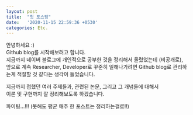 ```yaml
---
layout: post
title:  "첫 포스팅"
date:   '2020-11-15 22:59:36 +0530'
categories: Etc.
---
```


안녕하세요 :)    
Github blog를 시작해보려고 합니다.    
지금까지 네이버 블로그에 개인적으로 공부한 것을 정리해서 올렸었는데 (비공개로),   
앞으로 계속 Researcher, Developer로 꾸준히 일해나가려면 Github blog로 관리하는게 적절할 것 같다는 생각이 들었습니다.    

지금까지 접했던 여러 주제들과, 관련된 논문, 그리고 그 개념들에 대해서    
이론 및 구현까지 잘 정리해보도록 하겠습니다.   

파이팅…!!! 
(못해도 평균 매주 한 포스트는 정리하는걸로!!) 
